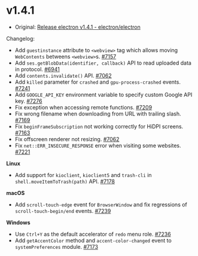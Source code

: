 # v1.4.1

* Original: [Release electron v1.4.1 - electron/electron](https://github.com/electron/electron/releases/tag/v1.4.1)

Changelog:

* Add `guestinstance` attribute to `<webview>` tag which allows moving `WebContents` betweens `<webview>`s. [#7157](https://github.com/electron/electron/pull/7157)
* Add `ses.getBlobData(identifier, callback)` API to read uploaded data in protocol. [#6941](https://github.com/electron/electron/pull/6941)
* Add `contents.invalidate()` API. [#7062](https://github.com/electron/electron/pull/7062)
* Add `killed` parameter for `crashed` and `gpu-process-crashed` events. [#7241](https://github.com/electron/electron/pull/7241)
* Add `GOOGLE_API_KEY` environment variable to specify custom Google API key. [#7276](https://github.com/electron/electron/pull/7276)
* Fix exception when accessing remote functions. [#7209](https://github.com/electron/electron/pull/7209)
* Fix wrong filename when downloading from URL with trailing slash. [#7169](https://github.com/electron/electron/pull/7169)
* Fix `beginFrameSubscription` not working correctly for HiDPI screens. [#7163](https://github.com/electron/electron/pull/7163)
* Fix offscreen renderer not resizing. [#7062](https://github.com/electron/electron/pull/7062)
* Fix `net::ERR_INSECURE_RESPONSE` error when visiting some websites. [#7221](https://github.com/electron/electron/pull/7221)

**Linux**

* Add support for `kioclient`, `kioclient5` and `trash-cli` in `shell.moveItemToTrash(path)` API. [#7178](https://github.com/electron/electron/pull/7178)

**macOS**

* Add `scroll-touch-edge` event for `BrowserWindow` and fix regressions of `scroll-touch-begin/end` events. [#7239](https://github.com/electron/electron/pull/7239)

**Windows**

* Use `Ctrl+Y` as the default accelerator of `redo` menu role. [#7236](https://github.com/electron/electron/pull/7236)
* Add `getAccentColor` method and `accent-color-changed` event to `systemPreferences` module. [#7173](https://github.com/electron/electron/pull/7173)
